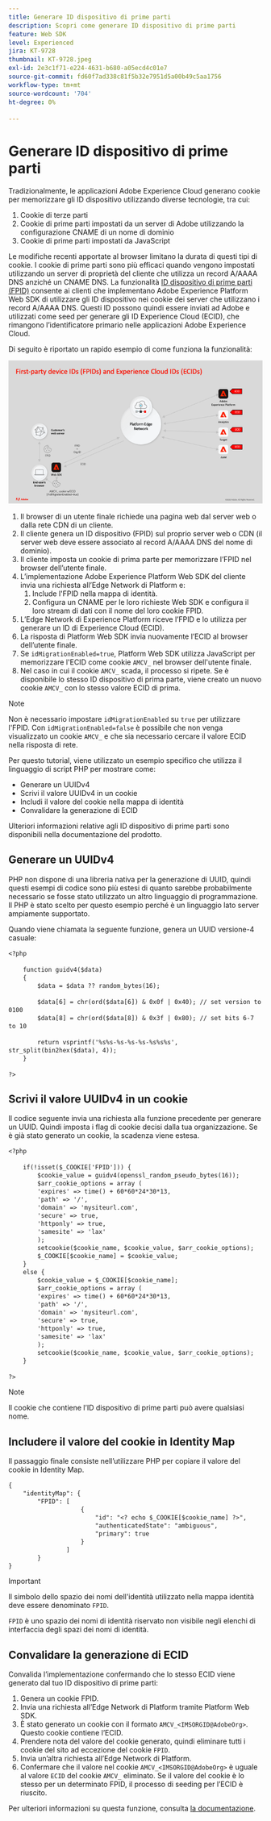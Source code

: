```yaml
---
title: Generare ID dispositivo di prime parti
description: Scopri come generare ID dispositivo di prime parti
feature: Web SDK
level: Experienced
jira: KT-9728
thumbnail: KT-9728.jpeg
exl-id: 2e3c1f71-e224-4631-b680-a05ecd4c01e7
source-git-commit: fd60f7ad338c81f5b32e7951d5a00b49c5aa1756
workflow-type: tm+mt
source-wordcount: '704'
ht-degree: 0%

---
```


# Generare ID dispositivo di prime parti

Tradizionalmente, le applicazioni Adobe Experience Cloud generano cookie per memorizzare gli ID dispositivo utilizzando diverse tecnologie, tra cui:

1. Cookie di terze parti
1. Cookie di prime parti impostati da un server di Adobe utilizzando la configurazione CNAME di un nome di dominio
1. Cookie di prime parti impostati da JavaScript

Le modifiche recenti apportate al browser limitano la durata di questi tipi di cookie. I cookie di prime parti sono più efficaci quando vengono impostati utilizzando un server di proprietà del cliente che utilizza un record A/AAAA DNS anziché un CNAME DNS. La funzionalità [ID dispositivo di prime parti (FPID)](https://experienceleague.adobe.com/it/docs/experience-platform/web-sdk/identity/first-party-device-ids) consente ai clienti che implementano Adobe Experience Platform Web SDK di utilizzare gli ID dispositivo nei cookie dei server che utilizzano i record A/AAAA DNS. Questi ID possono quindi essere inviati ad Adobe e utilizzati come seed per generare gli ID Experience Cloud (ECID), che rimangono l’identificatore primario nelle applicazioni Adobe Experience Cloud.

Di seguito è riportato un rapido esempio di come funziona la funzionalità:

![ID dispositivo di prime parti (FPID) e ID Experience Cloud (ECID)](../assets/kt-9728.png)

1. Il browser di un utente finale richiede una pagina web dal server web o dalla rete CDN di un cliente.
1. Il cliente genera un ID dispositivo (FPID) sul proprio server web o CDN (il server web deve essere associato al record A/AAAA DNS del nome di dominio).
1. Il cliente imposta un cookie di prima parte per memorizzare l’FPID nel browser dell’utente finale.
1. L’implementazione Adobe Experience Platform Web SDK del cliente invia una richiesta all’Edge Network di Platform e:
   1. Include l&#39;FPID nella mappa di identità.
   1. Configura un CNAME per le loro richieste Web SDK e configura il loro stream di dati con il nome del loro cookie FPID.
1. L’Edge Network di Experience Platform riceve l’FPID e lo utilizza per generare un ID di Experience Cloud (ECID).
1. La risposta di Platform Web SDK invia nuovamente l’ECID al browser dell’utente finale.
1. Se `idMigrationEnabled=true`, Platform Web SDK utilizza JavaScript per memorizzare l&#39;ECID come cookie `AMCV_` nel browser dell&#39;utente finale.
1. Nel caso in cui il cookie `AMCV_` scada, il processo si ripete. Se è disponibile lo stesso ID dispositivo di prima parte, viene creato un nuovo cookie `AMCV_` con lo stesso valore ECID di prima.

>[!NOTE]
>
>Non è necessario impostare `idMigrationEnabled` su `true` per utilizzare l&#39;FPID. Con `idMigrationEnabled=false` è possibile che non venga visualizzato un cookie `AMCV_` e che sia necessario cercare il valore ECID nella risposta di rete.


Per questo tutorial, viene utilizzato un esempio specifico che utilizza il linguaggio di script PHP per mostrare come:

* Generare un UUIDv4
* Scrivi il valore UUIDv4 in un cookie
* Includi il valore del cookie nella mappa di identità
* Convalidare la generazione di ECID

Ulteriori informazioni relative agli ID dispositivo di prime parti sono disponibili nella documentazione del prodotto.

## Generare un UUIDv4

PHP non dispone di una libreria nativa per la generazione di UUID, quindi questi esempi di codice sono più estesi di quanto sarebbe probabilmente necessario se fosse stato utilizzato un altro linguaggio di programmazione. Il PHP è stato scelto per questo esempio perché è un linguaggio lato server ampiamente supportato.


Quando viene chiamata la seguente funzione, genera un UUID versione-4 casuale:

```
<?php
    
    function guidv4($data)
    {
        $data = $data ?? random_bytes(16);

        $data[6] = chr(ord($data[6]) & 0x0f | 0x40); // set version to 0100
        $data[8] = chr(ord($data[8]) & 0x3f | 0x80); // set bits 6-7 to 10

        return vsprintf('%s%s-%s-%s-%s-%s%s%s', str_split(bin2hex($data), 4));
    }

?>
```

## Scrivi il valore UUIDv4 in un cookie

Il codice seguente invia una richiesta alla funzione precedente per generare un UUID. Quindi imposta i flag di cookie decisi dalla tua organizzazione. Se è già stato generato un cookie, la scadenza viene estesa.

```
<?php

    if(!isset($_COOKIE['FPID'])) {
        $cookie_value = guidv4(openssl_random_pseudo_bytes(16));        
        $arr_cookie_options = array (
        'expires' => time() + 60*60*24*30*13,
        'path' => '/',
        'domain' => 'mysiteurl.com',
        'secure' => true,
        'httponly' => true,
        'samesite' => 'lax'
        );
        setcookie($cookie_name, $cookie_value, $arr_cookie_options);
        $_COOKIE[$cookie_name] = $cookie_value;
    }
    else {
        $cookie_value = $_COOKIE[$cookie_name];
        $arr_cookie_options = array (
        'expires' => time() + 60*60*24*30*13,
        'path' => '/',
        'domain' => 'mysiteurl.com',
        'secure' => true,
        'httponly' => true,
        'samesite' => 'lax'
        );
        setcookie($cookie_name, $cookie_value, $arr_cookie_options);
    }

?>
```

>[!NOTE]
>
>Il cookie che contiene l’ID dispositivo di prime parti può avere qualsiasi nome.

## Includere il valore del cookie in Identity Map

Il passaggio finale consiste nell’utilizzare PHP per copiare il valore del cookie in Identity Map.


```
{
    "identityMap": {
        "FPID": [
                    {
                        "id": "<? echo $_COOKIE[$cookie_name] ?>",
                        "authenticatedState": "ambiguous",
                        "primary": true
                    }
                ]
        }
}
```

>[!IMPORTANT]
>
>Il simbolo dello spazio dei nomi dell&#39;identità utilizzato nella mappa identità deve essere denominato `FPID`.
>
> `FPID` è uno spazio dei nomi di identità riservato non visibile negli elenchi di interfaccia degli spazi dei nomi di identità.


## Convalidare la generazione di ECID

Convalida l’implementazione confermando che lo stesso ECID viene generato dal tuo ID dispositivo di prime parti:

1. Genera un cookie FPID.
1. Invia una richiesta all’Edge Network di Platform tramite Platform Web SDK.
1. È stato generato un cookie con il formato `AMCV_<IMSORGID@AdobeOrg>`. Questo cookie contiene l’ECID.
1. Prendere nota del valore del cookie generato, quindi eliminare tutti i cookie del sito ad eccezione del cookie `FPID`.
1. Invia un’altra richiesta all’Edge Network di Platform.
1. Confermare che il valore nel cookie `AMCV_<IMSORGID@AdobeOrg>` è uguale al valore `ECID` del cookie `AMCV_` eliminato. Se il valore del cookie è lo stesso per un determinato FPID, il processo di seeding per l’ECID è riuscito.

Per ulteriori informazioni su questa funzione, consulta [la documentazione](https://experienceleague.adobe.com/docs/experience-platform/edge/identity/first-party-device-ids.html?lang=it).
